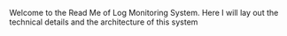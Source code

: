 Welcome to the Read Me of Log Monitoring System.
Here I will lay out the technical details and the architecture of this system 